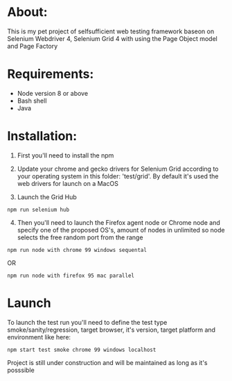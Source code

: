 # About:
This is my pet project of selfsufficient web testing framework baseon on Selenium Webdriver 4, Selenium Grid 4 with using the Page Object model and Page Factory

# Requirements:
+ Node version 8 or above
+ Bash shell
+ Java

# Installation:
1. First you'll need to install the npm 

2. Update your chrome and gecko drivers for Selenium Grid according to your operating system in this folder: 'test/grid'. 
By default it's used the web drivers for launch on a MacOS

3. Launch the Grid Hub 
```
npm run selenium hub
```
4. Then you'll need to launch the Firefox agent node or Chrome node and specify one of the proposed OS's, amount of nodes in unlimited so node selects the free random port from the range
```
npm run node with chrome 99 windows sequental
```
OR
```
npm run node with firefox 95 mac parallel

```
# Launch
To launch the test run you'll need to define the test type smoke/sanity/regression, target browser, it's version, target platform and environment like here:
```
npm start test smoke chrome 99 windows localhost 
```

Project is still under construction and will be maintained as long as it's posssible